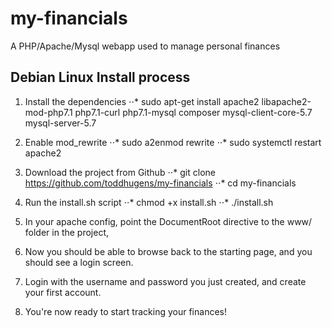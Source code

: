 # my-financials
A PHP/Apache/Mysql webapp used to manage personal finances

## Debian Linux Install process

1. Install the dependencies
⋅⋅* sudo apt-get install apache2 libapache2-mod-php7.1 php7.1-curl php7.1-mysql composer mysql-client-core-5.7 mysql-server-5.7

2. Enable mod_rewrite
⋅⋅* sudo a2enmod rewrite
⋅⋅* sudo systemctl restart apache2

3. Download the project from Github
⋅⋅* git clone https://github.com/toddhugens/my-financials
⋅⋅*  cd my-financials

4. Run the install.sh script
⋅⋅* chmod +x install.sh
⋅⋅* ./install.sh

5. In your apache config, point the DocumentRoot directive to the www/ folder in the project, 

6. Now you should be able to browse back to the starting page, and you should see a login screen. 

7. Login with the username and password you just created, and create your first account.

8. You're now ready to start tracking your finances! 